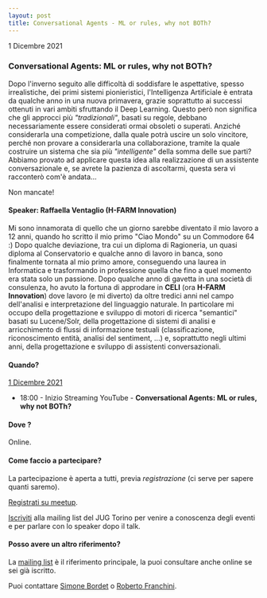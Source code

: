 ```yaml
---
layout: post
title: Conversational Agents - ML or rules, why not BOTh?
---
```


1 Dicembre 2021

### Conversational Agents: ML or rules, why not BOTh?

Dopo l'inverno seguito alle difficoltà di soddisfare le aspettative, spesso irrealistiche, dei primi sistemi pionieristici, l'Intelligenza Artificiale è entrata da qualche anno in una nuova primavera, grazie soprattutto ai successi ottenuti in vari ambiti sfruttando il Deep Learning. 
Questo però non significa che gli approcci più _"tradizionali"_, basati su regole, debbano necessariamente essere considerati ormai obsoleti o superati. 
Anziché considerarla una competizione, dalla quale potrà uscire un solo vincitore, perché non provare a considerarla una collaborazione, tramite la quale costruire un sistema che sia più _"intelligente"_ della somma delle sue parti? 
Abbiamo provato ad applicare questa idea alla realizzazione di un assistente conversazionale e, se avrete la pazienza di ascoltarmi, questa sera vi racconterò com'è andata...

Non mancate!

#### Speaker: Raffaella Ventaglio (H-FARM Innovation)

Mi sono innamorata di quello che un giorno sarebbe diventato il mio lavoro a 12 anni, quando ho scritto il mio primo "Ciao Mondo" su un Commodore 64 :) 
Dopo qualche deviazione, tra cui un diploma di Ragioneria, un quasi diploma al Conservatorio e qualche anno di lavoro in banca, sono finalmente tornata al mio primo amore, conseguendo una laurea in Informatica e trasformando in professione quella che fino a quel momento era stata solo un passione. 
Dopo qualche anno di gavetta in una società di consulenza, ho avuto la fortuna di approdare in **CELI** (ora **H-FARM Innovation**) dove lavoro (e mi diverto) da oltre tredici anni nel campo dell'analisi e interpretazione del linguaggio naturale. 
In particolare mi occupo della progettazione e sviluppo di motori di ricerca "semantici" basati su Lucene/Solr, della progettazione di sistemi di analisi e arricchimento di flussi di informazione testuali (classificazione, riconoscimento entità, analisi del sentiment, ...) e, soprattutto negli ultimi anni, della progettazione e sviluppo di assistenti conversazionali.

#### Quando?

<u>1 Dicembre 2021</u>

* 18:00 - Inizio Streaming YouTube - **Conversational Agents: ML or rules, why not BOTh?**

#### Dove ?

Online.

#### Come faccio a partecipare?

La partecipazione è aperta a tutti, previa *registrazione* (ci serve per sapere quanti saremo).

[Registrati su meetup](https://www.meetup.com/JUGTorino/events/282383942/).

[Iscriviti](/subscribe/) alla mailing list del JUG Torino per venire a conoscenza degli eventi e per parlare con lo speaker dopo il talk.

#### Posso avere un altro riferimento?

La [mailing list](https://groups.yahoo.com/groups/it-torino-java-jug) è il riferimento principale, la puoi consultare anche online se sei già iscritto.

Puoi contattare [Simone Bordet](/people/simonebordet/) o [Roberto Franchini](/people/robertofranchini/).
